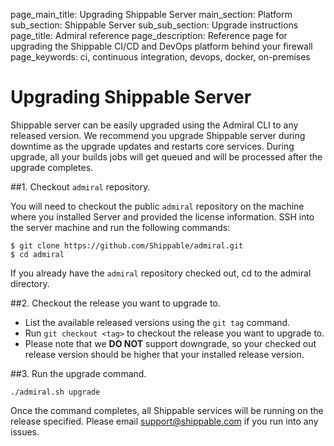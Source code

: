 page_main_title: Upgrading Shippable Server
main_section: Platform
sub_section: Shippable Server
sub_sub_section: Upgrade instructions
page_title: Admiral reference
page_description: Reference page for upgrading the Shippable CI/CD and DevOps platform behind your firewall
page_keywords: ci, continuous integration, devops, docker, on-premises


# Upgrading Shippable Server

Shippable server can be easily upgraded using the Admiral CLI to any released version. We recommend you upgrade
Shippable server during downtime as the upgrade updates and restarts core services. During upgrade, all your builds
jobs will get queued and will be processed after the upgrade completes.

##1. Checkout `admiral` repository.

You will need to checkout the public `admiral` repository on the machine where you installed Server and provided the license
information. SSH into the server machine and run the following commands:

```
$ git clone https://github.com/Shippable/admiral.git
$ cd admiral
```

If you already have the `admiral` repository checked out, cd to the admiral directory.

##2. Checkout the release you want to upgrade to.

* List the available released versions using the `git tag` command.
* Run `git checkout <tag>` to checkout the release you want to upgrade to.
* Please note that we **DO NOT** support downgrade, so your checked out release version should be higher that your installed
release version.

##3. Run the upgrade command.

```
./admiral.sh upgrade
```

Once the command completes, all Shippable services will be running on the release specified. Please email support@shippable.com
if you run into any issues.
